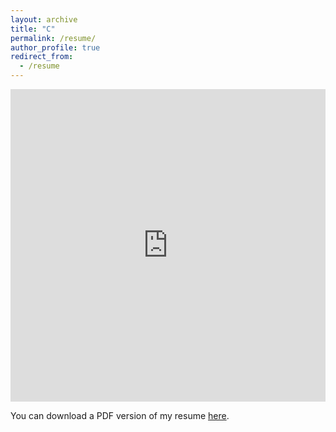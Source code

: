 ```yaml
---
layout: archive
title: "C"
permalink: /resume/
author_profile: true
redirect_from:
  - /resume
---
```


<iframe src="https://ethanlanders.github.io/files/Resume_EthanLanders.pdf" width="100%" height="500" frameborder="no" border="0" marginwidth="0" marginheight="0"></iframe>

You can download a PDF version of my resume [here](https://ethanlanders.github.io/files/Resume_EthanLanders.pdf).
